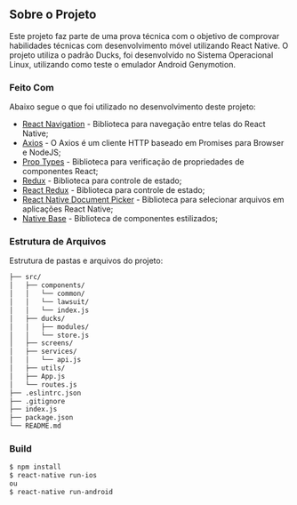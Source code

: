 <!-- ABOUT THE PROJECT -->

## Sobre o Projeto

Este projeto faz parte de uma prova técnica com o objetivo de comprovar habilidades técnicas com desenvolvimento móvel utilizando React Native. O projeto utiliza o padrão Ducks, foi desenvolvido no Sistema Operacional Linux, utilizando como teste o emulador Android Genymotion.

### Feito Com

Abaixo segue o que foi utilizado no desenvolvimento deste projeto:

- [React Navigation](https://reactnavigation.org/) - Biblioteca para navegação entre telas do React Native;
- [Axios](https://github.com/axios/axios) - O Axios é um cliente HTTP baseado em Promises para Browser e NodeJS;
- [Prop Types](https://github.com/facebook/prop-types) - Biblioteca para verificação de propriedades de componentes React;
- [Redux](https://github.com/reduxjs/redux) - Biblioteca para controle de estado;
- [React Redux](https://github.com/reduxjs/react-redux) - Biblioteca para controle de estado;
- [React Native Document Picker](https://github.com/Elyx0/react-native-document-picker) - Biblioteca para selecionar arquivos em aplicações React Native;
- [Native Base](https://github.com/GeekyAnts/NativeBase) - Biblioteca de componentes estilizados;
<!-- GETTING STARTED -->

### Estrutura de Arquivos

Estrutura de pastas e arquivos do projeto:

```bash
├── src/
│   ├── components/
│   │   └── common/
│   │   └── lawsuit/
│   │   └── index.js
│   ├── ducks/
│   │   ├── modules/
│   │   └── store.js
│   ├── screens/
│   ├── services/
│   │   └── api.js
│   ├── utils/
│   ├── App.js
│   └── routes.js
├── .eslintrc.json
├── .gitignore
├── index.js
├── package.json
└── README.md
```

### Build
```bash
$ npm install
$ react-native run-ios
ou
$ react-native run-android
```